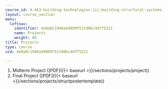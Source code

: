```yaml
---
course_id: 4-463-building-technologies-iii-building-structural-systems-ii-fall-2002
layout: course_section
menu:
  leftnav:
    identifier: 4e8a8c1946a49099f51190bc4dff5221
    name: Projects
    weight: 60
title: Projects
type: course
uid: 4e8a8c1946a49099f51190bc4dff5221

---
```


1.  Midterm Project ([PDF]({{< baseurl >}}/sections/projects/project))
2.  Final Project ([PDF]({{< baseurl >}}/sections/projects/structpostertemplate))